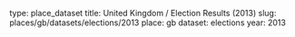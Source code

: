 type: place_dataset
title: United Kingdom / Election Results (2013)
slug: places/gb/datasets/elections/2013
place: gb
dataset: elections
year: 2013
